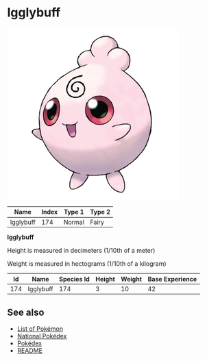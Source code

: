 # Igglybuff


![Igglybuff](images/174.png)

| **Name** | **Index** | **Type 1** | **Type 2** |
|----|----|----|----|
| Igglybuff | 174 | Normal | Fairy  |

**Igglybuff** 


Height is measured in decimeters (1/10th of a meter)

Weight is measured in hectograms (1/10th of a kilogram)

| **Id** | **Name** | **Species Id** | **Height** | **Weight** | **Base Experience** |
|--------|----------|----------------|------------|------------|---------------------|
| 174 | Igglybuff | 174 | 3 | 10 | 42 |


## See also

- [List of Pokémon](../pokemon.md)
- [National Pokédex](../national_pokedex.md)
- [Pokédex](../pokedex.md)
- [README](../README.md)
